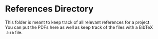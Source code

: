 # References Directory
This folder is meant to keep track of all relevant references for a project. You can put the PDFs here as well as keep track of the files with a BibTeX `.bib` file.
